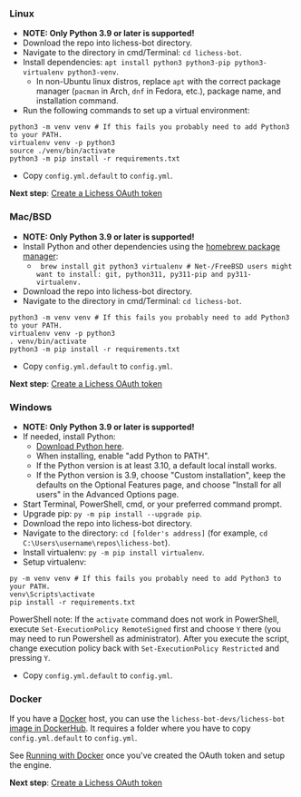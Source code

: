 ### Linux
- **NOTE: Only Python 3.9 or later is supported!**
- Download the repo into lichess-bot directory.
- Navigate to the directory in cmd/Terminal: `cd lichess-bot`.
- Install dependencies: `apt install python3 python3-pip python3-virtualenv python3-venv`.
  - In non-Ubuntu linux distros, replace `apt` with the correct package manager (`pacman` in Arch, `dnf` in Fedora, etc.), package name, and installation command.
- Run the following commands to set up a virtual environment:
```
python3 -m venv venv # If this fails you probably need to add Python3 to your PATH.
virtualenv venv -p python3
source ./venv/bin/activate
python3 -m pip install -r requirements.txt
```
- Copy `config.yml.default` to `config.yml`.

**Next step**: [Create a Lichess OAuth token](https://github.com/lichess-bot-devs/lichess-bot/wiki/How-to-create-a-Lichess-OAuth-token)

### Mac/BSD
- **NOTE: Only Python 3.9 or later is supported!**
- Install Python and other dependencies using the [homebrew package manager](https://brew.sh/):
  - ` brew install git python3 virtualenv # Net-/FreeBSD users might want to install: git, python311, py311-pip and py311-virtualenv.`
- Download the repo into lichess-bot directory.
- Navigate to the directory in cmd/Terminal: `cd lichess-bot`.
```
python3 -m venv venv # If this fails you probably need to add Python3 to your PATH.
virtualenv venv -p python3
. venv/bin/activate
python3 -m pip install -r requirements.txt
```
- Copy `config.yml.default` to `config.yml`.

**Next step**: [Create a Lichess OAuth token](https://github.com/lichess-bot-devs/lichess-bot/wiki/How-to-create-a-Lichess-OAuth-token)

### Windows
- **NOTE: Only Python 3.9 or later is supported!**
- If needed, install Python:
  - [Download Python here](https://www.python.org/downloads/).
  - When installing, enable "add Python to PATH".
  - If the Python version is at least 3.10, a default local install works.
  - If the Python version is 3.9, choose "Custom installation", keep the defaults on the Optional Features page, and choose "Install for all users" in the Advanced Options page.
- Start Terminal, PowerShell, cmd, or your preferred command prompt.
- Upgrade pip: `py -m pip install --upgrade pip`.
- Download the repo into lichess-bot directory.
- Navigate to the directory: `cd [folder's address]` (for example, `cd C:\Users\username\repos\lichess-bot`).
- Install virtualenv: `py -m pip install virtualenv`.
- Setup virtualenv:
```
py -m venv venv # If this fails you probably need to add Python3 to your PATH.
venv\Scripts\activate
pip install -r requirements.txt
```
PowerShell note: If the `activate` command does not work in PowerShell, execute `Set-ExecutionPolicy RemoteSigned` first and choose `Y` there (you may need to run Powershell as administrator). After you execute the script, change execution policy back with `Set-ExecutionPolicy Restricted` and pressing `Y`.
- Copy `config.yml.default` to `config.yml`.

### Docker
If you have a [Docker](https://www.docker.com/) host, you can use the ```lichess-bot-devs/lichess-bot``` [image in DockerHub](https://hub.docker.com/r/lichessbotdevs/lichess-bot).
It requires a folder where you have to copy `config.yml.default` to `config.yml`.

See [Running with Docker](https://github.com/lichess-bot-devs/lichess-bot/wiki/How-to-use-the-Docker-image) once you've created the OAuth token and setup the engine.

**Next step**: [Create a Lichess OAuth token](https://github.com/lichess-bot-devs/lichess-bot/wiki/How-to-create-a-Lichess-OAuth-token)
